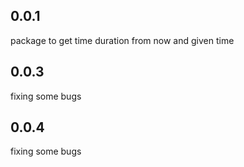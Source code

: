 ## 0.0.1

package to get time duration from now and given time

## 0.0.3

fixing some bugs

## 0.0.4

fixing some bugs
